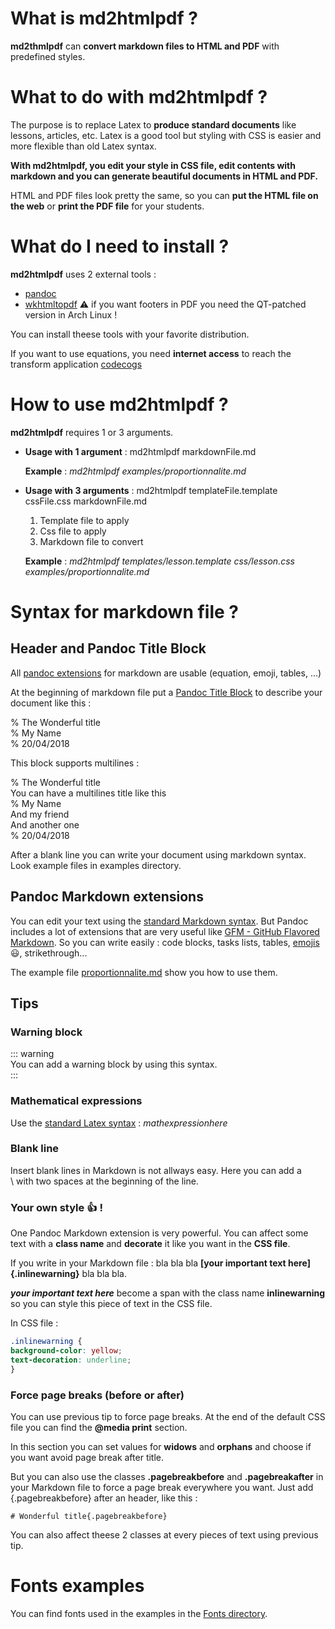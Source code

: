 # What is md2htmlpdf ?
**md2thmlpdf** can **convert markdown files to HTML and PDF** with predefined styles.

# What to do with md2htmlpdf ?

The purpose is to replace Latex to **produce standard documents** like lessons, articles, etc.
Latex is a good tool but styling with CSS is easier and more flexible than old Latex syntax.

**With md2htmlpdf, you edit your style in CSS file, edit contents with markdown and you can generate beautiful documents in HTML and PDF.**

HTML and PDF files look pretty the same, so you can **put the HTML file on the web** or **print the PDF file** for your students.

# What do I need to install ?

**md2htmlpdf** uses 2 external tools :

 - [pandoc](https://pandoc.org/)
 - [wkhtmltopdf](https://wkhtmltopdf.org/) ⚠️ if you want footers in PDF you need the QT-patched version in Arch Linux !

You can install theese tools with your favorite distribution.

If you want to use equations, you need **internet access** to reach the transform application [codecogs](http://latex.codecogs.com/svg.latex)

# How to use md2htmlpdf ?

**md2htmlpdf** requires 1 or 3 arguments.

- **Usage with 1 argument** : md2htmlpdf markdownFile.md

	**Example** : *md2htmlpdf examples/proportionnalite.md*

- **Usage with 3 arguments** : md2htmlpdf templateFile.template cssFile.css markdownFile.md
	1) Template file to apply
	1) Css file to apply
	1) Markdown file to convert

	**Example** : *md2htmlpdf templates/lesson.template css/lesson.css examples/proportionnalite.md*

# Syntax for markdown file ?

## Header and Pandoc Title Block

All [pandoc extensions](https://pandoc.org/MANUAL.html#pandocs-markdown) for markdown are usable (equation, emoji, tables, ...)

At the beginning of markdown file put a [Pandoc Title Block](https://pandoc.org/MANUAL.html#metadata-blocks) to describe your document like this :

% The Wonderful title  
% My Name  
% 20/04/2018  

This block supports multilines :

% The Wonderful title  
  You can have a multilines title like this  
% My Name  
  And my friend  
  And another one  
% 20/04/2018

After a blank line you can write your document using markdown syntax. Look example files in examples directory.

## Pandoc Markdown extensions

You can edit your text using the [standard Markdown syntax](http://commonmark.org/help/).
But Pandoc includes a lot of extensions that are very useful like [GFM - GitHub Flavored Markdown](https://guides.github.com/features/mastering-markdown/#GitHub-flavored-markdown). So you can write easily : code blocks, tasks lists, tables, [emojis](https://www.webpagefx.com/tools/emoji-cheat-sheet/) :smiley:, strikethrough...

The example file [proportionnalite.md](https://raw.githubusercontent.com/ValeryBruniaux/md2htmlpdf/master/examples/proportionnalite.md) show you how to use them.

## Tips

### Warning block

::: warning  
You can add a warning block by using this syntax.  
:::

### Mathematical expressions

Use the [standard Latex syntax](https://en.wikibooks.org/wiki/LaTeX/Mathematics) : $math expression here$

### Blank line

Insert blank lines in Markdown is not allways easy. Here you can add a  
\ with two spaces at the beginning of the line.

### Your own style :+1: !

One Pandoc Markdown extension is very powerful. You can affect some text with a **class name** and **decorate** it like you want in the **CSS file**.

If you write in your Markdown file :
bla bla bla **[your important text here]{.inlinewarning}** bla bla bla.

***your important text here*** become a span with the class name **inlinewarning** so you can style this piece of text in the CSS file.

In CSS file :
```css
.inlinewarning {
background-color: yellow;
text-decoration: underline;
}
```

### Force page breaks (before or after)

You can use previous tip to force page breaks. At the end of the default CSS file you can find the **@media print** section.

In this section you can set values for **widows** and **orphans** and choose if you want avoid page break after title.

But you can also use the classes **.pagebreakbefore** and **.pagebreakafter** in your Markdown file to force a page break everywhere you want. Just add {.pagebreakbefore} after an header, like this :

```
# Wonderful title{.pagebreakbefore}
```

You can also affect theese 2 classes at every pieces of text using previous tip.

# Fonts examples

You can find fonts used in the examples in the [Fonts directory](https://github.com/ValeryBruniaux/md2htmlpdf/tree/master/fonts).